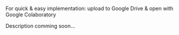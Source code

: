  For quick & easy implementation: upload to Google Drive & open with Google Colaboratory
 
  Description comming soon...

